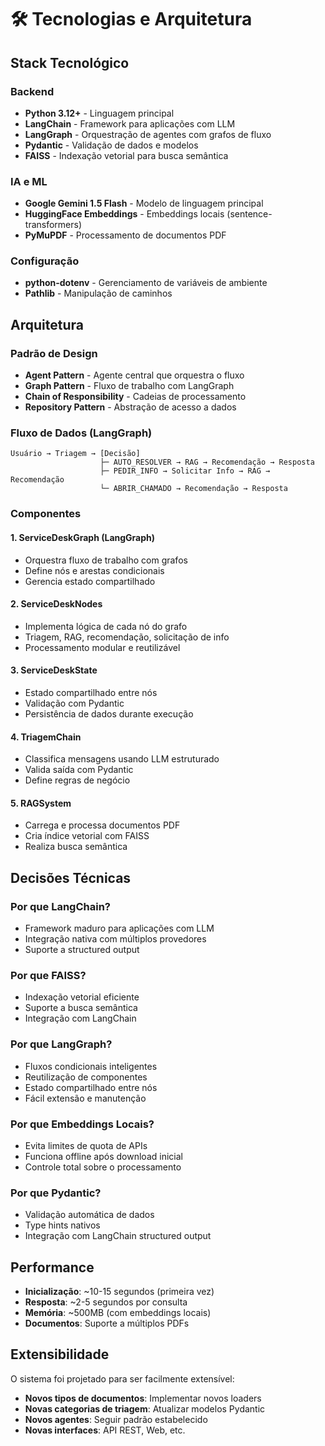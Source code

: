 # 🛠️ Tecnologias e Arquitetura

## Stack Tecnológico

### Backend
- **Python 3.12+** - Linguagem principal
- **LangChain** - Framework para aplicações com LLM
- **LangGraph** - Orquestração de agentes com grafos de fluxo
- **Pydantic** - Validação de dados e modelos
- **FAISS** - Indexação vetorial para busca semântica

### IA e ML
- **Google Gemini 1.5 Flash** - Modelo de linguagem principal
- **HuggingFace Embeddings** - Embeddings locais (sentence-transformers)
- **PyMuPDF** - Processamento de documentos PDF

### Configuração
- **python-dotenv** - Gerenciamento de variáveis de ambiente
- **Pathlib** - Manipulação de caminhos

## Arquitetura

### Padrão de Design
- **Agent Pattern** - Agente central que orquestra o fluxo
- **Graph Pattern** - Fluxo de trabalho com LangGraph
- **Chain of Responsibility** - Cadeias de processamento
- **Repository Pattern** - Abstração de acesso a dados

### Fluxo de Dados (LangGraph)
```
Usuário → Triagem → [Decisão]
                    ├─ AUTO_RESOLVER → RAG → Recomendação → Resposta
                    ├─ PEDIR_INFO → Solicitar Info → RAG → Recomendação
                    └─ ABRIR_CHAMADO → Recomendação → Resposta
```

### Componentes

#### 1. ServiceDeskGraph (LangGraph)
- Orquestra fluxo de trabalho com grafos
- Define nós e arestas condicionais
- Gerencia estado compartilhado

#### 2. ServiceDeskNodes
- Implementa lógica de cada nó do grafo
- Triagem, RAG, recomendação, solicitação de info
- Processamento modular e reutilizável

#### 3. ServiceDeskState
- Estado compartilhado entre nós
- Validação com Pydantic
- Persistência de dados durante execução

#### 4. TriagemChain
- Classifica mensagens usando LLM estruturado
- Valida saída com Pydantic
- Define regras de negócio

#### 5. RAGSystem
- Carrega e processa documentos PDF
- Cria índice vetorial com FAISS
- Realiza busca semântica

## Decisões Técnicas

### Por que LangChain?
- Framework maduro para aplicações com LLM
- Integração nativa com múltiplos provedores
- Suporte a structured output

### Por que FAISS?
- Indexação vetorial eficiente
- Suporte a busca semântica
- Integração com LangChain

### Por que LangGraph?
- Fluxos condicionais inteligentes
- Reutilização de componentes
- Estado compartilhado entre nós
- Fácil extensão e manutenção

### Por que Embeddings Locais?
- Evita limites de quota de APIs
- Funciona offline após download inicial
- Controle total sobre o processamento

### Por que Pydantic?
- Validação automática de dados
- Type hints nativos
- Integração com LangChain structured output

## Performance

- **Inicialização**: ~10-15 segundos (primeira vez)
- **Resposta**: ~2-5 segundos por consulta
- **Memória**: ~500MB (com embeddings locais)
- **Documentos**: Suporte a múltiplos PDFs

## Extensibilidade

O sistema foi projetado para ser facilmente extensível:

- **Novos tipos de documentos**: Implementar novos loaders
- **Novas categorias de triagem**: Atualizar modelos Pydantic
- **Novos agentes**: Seguir padrão estabelecido
- **Novas interfaces**: API REST, Web, etc.
